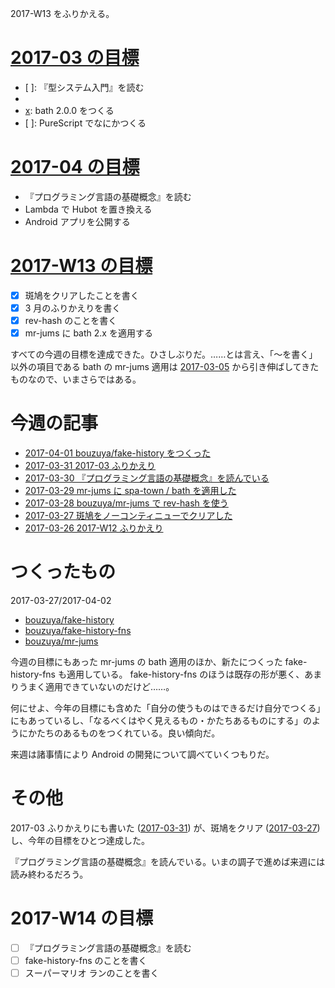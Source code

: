 2017-W13 をふりかえる。

# [2017-03 の目標][2017-02-28]

- [ ]: 『型システム入門』を読む
- [x]: 斑鳩を続ける
- [x]: bath 2.0.0 をつくる
- [ ]: PureScript でなにかつくる

# [2017-04 の目標][2017-03-31]

- 『プログラミング言語の基礎概念』を読む
- Lambda で Hubot を置き換える
- Android アプリを公開する

# [2017-W13 の目標][2017-03-26]

- [x] 斑鳩をクリアしたことを書く
- [x] 3 月のふりかえりを書く
- [x] rev-hash のことを書く
- [x] mr-jums に bath 2.x を適用する

すべての今週の目標を達成できた。ひさしぶりだ。……とは言え、「〜を書く」以外の項目である bath の mr-jums 適用は [2017-03-05][] から引き伸ばしてきたものなので、いまさらではある。

# 今週の記事

- [2017-04-01 bouzuya/fake-history をつくった][2017-04-01]
- [2017-03-31 2017-03 ふりかえり][2017-03-31]
- [2017-03-30 『プログラミング言語の基礎概念』を読んでいる][2017-03-30]
- [2017-03-29 mr-jums に spa-town / bath を適用した][2017-03-29]
- [2017-03-28 bouzuya/mr-jums で rev-hash を使う][2017-03-28]
- [2017-03-27 斑鳩をノーコンティニューでクリアした][2017-03-27]
- [2017-03-26 2017-W12 ふりかえり][2017-03-26]

# つくったもの

2017-03-27/2017-04-02

- [bouzuya/fake-history][]
- [bouzuya/fake-history-fns][]
- [bouzuya/mr-jums][]

今週の目標にもあった mr-jums の bath 適用のほか、新たにつくった fake-history-fns も適用している。 fake-history-fns のほうは既存の形が悪く、あまりうまく適用できていないのだけど……。

何にせよ、今年の目標にも含めた「自分の使うものはできるだけ自分でつくる」にもあっているし、「なるべくはやく見えるもの・かたちあるものにする」のようにかたちのあるものをつくれている。良い傾向だ。

来週は諸事情により Android の開発について調べていくつもりだ。

# その他

2017-03 ふりかえりにも書いた ([2017-03-31][]) が、斑鳩をクリア ([2017-03-27][]) し、今年の目標をひとつ達成した。

『プログラミング言語の基礎概念』を読んでいる。いまの調子で進めば来週には読み終わるだろう。

# 2017-W14 の目標

- [ ] 『プログラミング言語の基礎概念』を読む
- [ ] fake-history-fns のことを書く
- [ ] スーパーマリオ ランのことを書く

[2017-02-28]: http://blog.bouzuya.net/2017/02/28/
[2017-03-05]: http://blog.bouzuya.net/2017/03/05/
[2017-03-26]: http://blog.bouzuya.net/2017/03/26/
[2017-03-27]: http://blog.bouzuya.net/2017/03/27/
[2017-03-28]: http://blog.bouzuya.net/2017/03/28/
[2017-03-29]: http://blog.bouzuya.net/2017/03/29/
[2017-03-30]: http://blog.bouzuya.net/2017/03/30/
[2017-03-31]: http://blog.bouzuya.net/2017/03/31/
[2017-04-01]: http://blog.bouzuya.net/2017/04/01/
[bouzuya/fake-history-fns]: https://github.com/bouzuya/fake-history-fns
[bouzuya/fake-history]: https://github.com/bouzuya/fake-history
[bouzuya/mr-jums]: https://github.com/bouzuya/mr-jums
